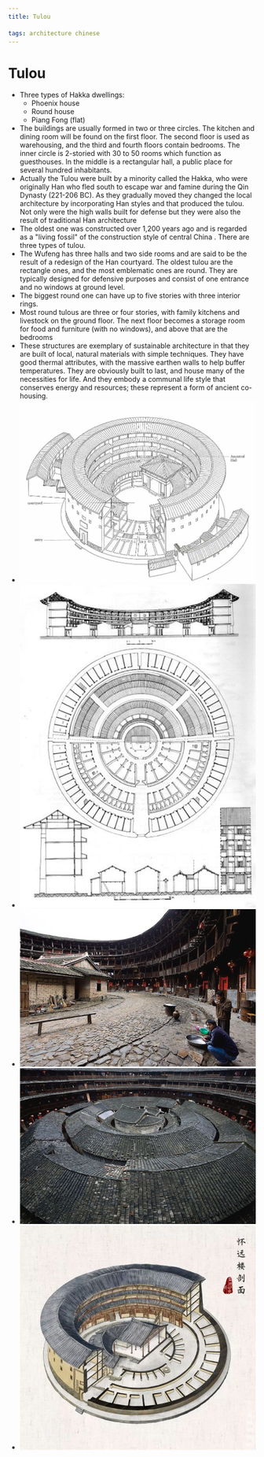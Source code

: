 ```yaml
---
title: Tulou

tags: architecture chinese 
---
```


# Tulou
- Three types of Hakka dwellings: 
	- Phoenix house 
	- Round house 
	- Piang Fong (flat)
- The buildings are usually formed in two or three circles. The kitchen and dining room will be found on the first floor. The second floor is used as warehousing, and the third and fourth floors contain bedrooms. The inner circle is 2-storied with 30 to 50 rooms which function as guesthouses. In the middle is a rectangular hall, a public place for several hundred inhabitants.
- Actually the Tulou were built by a minority called the Hakka, who were originally Han who fled south to escape war and famine during the Qin Dynasty (221-206 BC). As they gradually moved they changed the local architecture by incorporating Han styles and that produced the tulou. Not only were the high walls built for defense but they were also the result of traditional Han architecture
- The oldest one was constructed over 1,200 years ago and is regarded as a "living fossil" of the construction style of central China . There are three types of tulou.
- The Wufeng has three halls and two side rooms and are said to be the result of a redesign of the Han courtyard. The oldest tulou are the rectangle ones, and the most emblematic ones are round. They are typically designed for defensive purposes and consist of one entrance and no windows at ground level.
- The biggest round one can have up to five stories with three interior rings.
- Most round tulous are three or four stories, with family kitchens and livestock on the ground floor. The next floor becomes a storage room for food and furniture (with no windows), and above that are the bedrooms
- These structures are exemplary of sustainable architecture in that they are built of local, natural materials with simple techniques. They have good thermal attributes, with the massive earthen walls to help buffer temperatures. They are obviously built to last, and house many of the necessities for life. And they embody a communal life style that conserves energy and resources; these represent a form of ancient co-housing.
- ![](../assets/Pasted%20image%2020221007111036.png)
- ![](../assets/Pasted%20image%2020221007111043.png)
- ![](../assets/Pasted%20image%2020221007111053.png)
- ![](../assets/Pasted%20image%2020221007111101.png)
- ![](../assets/Pasted%20image%2020221007111111.png)
